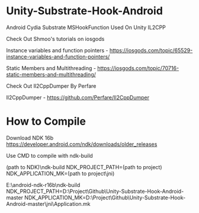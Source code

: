 # Unity-Substrate-Hook-Android
Android Cydia Substrate MSHookFunction Used On Unity IL2CPP

Check Out Shmoo's tutorials on iosgods

Instance variables and function pointers - https://iosgods.com/topic/65529-instance-variables-and-function-pointers/

Static Members and Multithreading - https://iosgods.com/topic/70716-static-members-and-multithreading/


Check Out Il2CppDumper By Perfare

Il2CppDumper - https://github.com/Perfare/Il2CppDumper

# How to Compile

Download NDK 16b https://developer.android.com/ndk/downloads/older_releases

Use CMD to compile with ndk-build

  (path to NDK)\ndk-build NDK_PROJECT_PATH=(path to project) NDK_APPLICATION_MK=(path to project\jni)

  E:\android-ndk-r16b\ndk-build NDK_PROJECT_PATH=D:\Project\Github\Unity-Substrate-Hook-Android-master NDK_APPLICATION_MK=D:\Project\Github\Unity-Substrate-Hook-Android-master\jni\Application.mk
